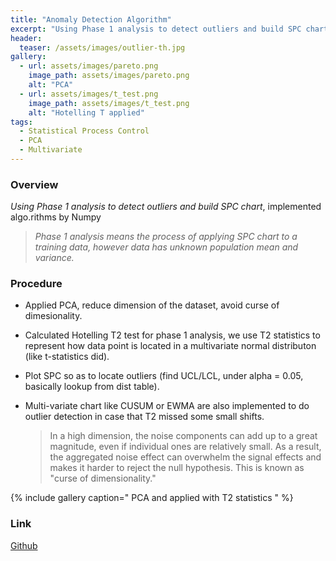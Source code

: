 ```yaml
---
title: "Anomaly Detection Algorithm"
excerpt: "Using Phase 1 analysis to detect outliers and build SPC chart"
header:
  teaser: /assets/images/outlier-th.jpg
gallery:
  - url: assets/images/pareto.png
    image_path: assets/images/pareto.png
    alt: "PCA"
  - url: assets/images/t_test.png
    image_path: assets/images/t_test.png
    alt: "Hotelling T applied"
tags: 
  - Statistical Process Control
  - PCA
  - Multivariate 
---
```


### Overview
_Using Phase 1 analysis to detect outliers and build SPC chart_, implemented algo.rithms by Numpy

   > _Phase 1 analysis means the process of applying SPC chart to a training data, however data has unknown population mean and variance._

### Procedure

-  Applied PCA, reduce dimension of the dataset, avoid curse of dimesionality.
-  Calculated Hotelling T2 test for phase 1 analysis, we use T2 statistics to represent  how data point is located in a multivariate normal distributon (like t-statistics did). 
-  Plot SPC so as to locate outliers (find UCL/LCL, under alpha = 0.05, basically lookup from dist table).
-  Multi-variate chart like CUSUM or EWMA are also implemented to do outlier detection in case that T2 missed some small shifts.

    >In a high dimension, the noise components can add up to a great magnitude, even if individual ones are relatively small. As a result, the aggregated noise effect can overwhelm the signal effects and makes it harder to reject the null hypothesis. This is known as "curse of dimensionality."
                                                                                                                  
{% include gallery caption=" PCA and applied with T2 statistics " %}    

### Link
[Github](https://github.com/scleeza/PCA-and-HotellingT)                                                                                                                 